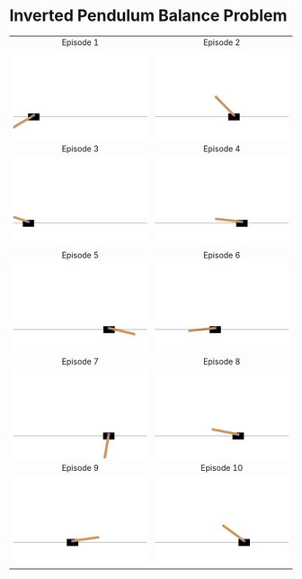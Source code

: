 # Inverted Pendulum Balance Problem

<table>
  <tr>
    <td align="center">Episode 1</td>
    <td align="center">Episode 2</td>
  </tr>
  <tr>
    <td><img src="./Custom%20Version/cartpole_episode_1.gif" width="300"></td>
    <td><img src="./Custom%20Version/cartpole_episode_2.gif" width="300"></td>
  </tr>
  <tr>
    <td align="center">Episode 3</td>
    <td align="center">Episode 4</td>
  </tr>
  <tr>
    <td><img src="./Custom%20Version/cartpole_episode_3.gif" width="300"></td>
    <td><img src="./Custom%20Version/cartpole_episode_4.gif" width="300"></td>
  </tr>
  <tr>
    <td align="center">Episode 5</td>
    <td align="center">Episode 6</td>
  </tr>
  <tr>
    <td><img src="./Custom%20Version/cartpole_episode_5.gif" width="300"></td>
    <td><img src="./Custom%20Version/cartpole_episode_6.gif" width="300"></td>
  </tr>
  <tr>
    <td align="center">Episode 7</td>
    <td align="center">Episode 8</td>
  </tr>
  <tr>
    <td><img src="./Custom%20Version/cartpole_episode_7.gif" width="300"></td>
    <td><img src="./Custom%20Version/cartpole_episode_8.gif" width="300"></td>
  </tr>
  <tr>
    <td align="center">Episode 9</td>
    <td align="center">Episode 10</td>
  </tr>
  <tr>
    <td><img src="./Custom%20Version/cartpole_episode_9.gif" width="300"></td>
    <td><img src="./Custom%20Version/cartpole_episode_10.gif" width="300"></td>
  </tr>
</table>
